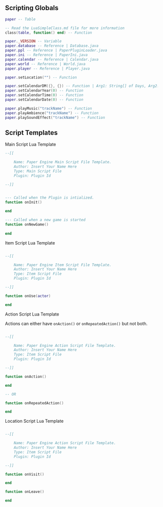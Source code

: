 ## Scripting Globals

```lua
paper -- Table

-- Read the LuaSimpleClass.md file for more information
class(table, function() end) -- Function

paper._VERSION -- Variable
paper.database -- Reference | Database.java
paper.ppl -- Reference | PaperPluginLoader.java
paper.ini -- Reference | PaperIni.java
paper.calendar -- Reference | Calendar.java
paper.world -- Reference | World.java
paper.player -- Reference | Player.java

paper.setLocation("") -- Function

paper.setCalendarDM({}, {}) -- Function | Arg1: String[] of Days, Arg2: String[] of Months
paper.setCalendarYear(0) -- Function
paper.setCalendarTime(0) -- Function
paper.setCalendarDate(0) -- Function

paper.playMusic("trackName") -- Function 
paper.playAmbience("trackName") -- Function
paper.playSoundEffect("trackName") -- Function
```



## Script Templates


Main Script Lua Template
```lua
--[[

    Name: Paper Engine Main Script File Template. 
    Author: Insert Your Name Here
    Type: Main Script File
    Plugin: Plugin Id

--]]


--- Called when the Plugin is intialized. 
function onInit()
   
end

--- Called when a new game is started
function onNewGame()
   
end
```

Item Script Lua Template
```lua

--[[

    Name: Paper Engine Item Script File Template. 
    Author: Insert Your Name Here
    Type: Item Script File
    Plugin: Plugin Id

--]]

function onUse(actor)

end
```

Action Script Lua Template

Actions can either have ```onAction()``` or ```onRepeatedAction()``` but not both.

```lua

--[[

    Name: Paper Engine Action Script File Template.
    Author: Insert Your Name Here
    Type: Item Script File
    Plugin: Plugin Id

--]]

function onAction()

end

-- OR

function onRepeatedAction()

end

```

Location Script Lua Template
```lua

--[[

    Name: Paper Engine Action Script File Template.
    Author: Insert Your Name Here
    Type: Item Script File
    Plugin: Plugin Id

--]]

function onVisit()

end

function onLeave()

end

```